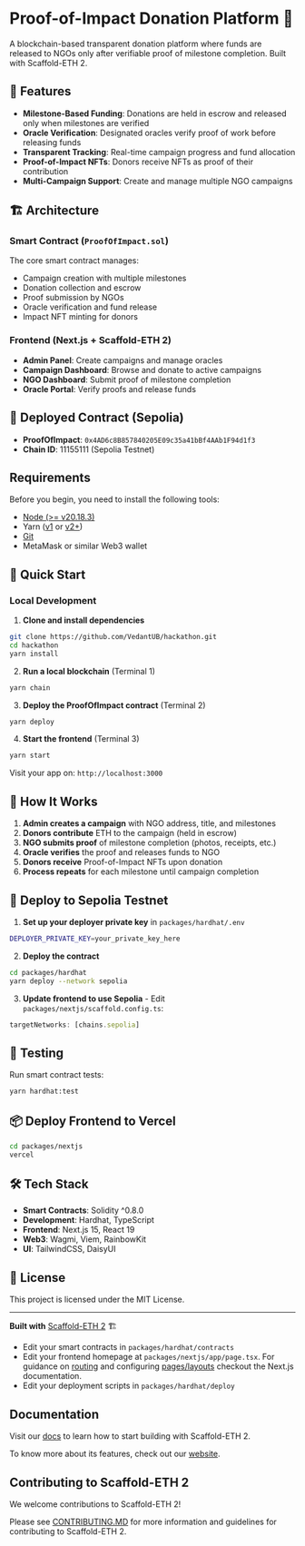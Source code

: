 # Proof-of-Impact Donation Platform 🎯

A blockchain-based transparent donation platform where funds are released to NGOs only after verifiable proof of milestone completion. Built with Scaffold-ETH 2.

## 🌟 Features

- **Milestone-Based Funding**: Donations are held in escrow and released only when milestones are verified
- **Oracle Verification**: Designated oracles verify proof of work before releasing funds
- **Transparent Tracking**: Real-time campaign progress and fund allocation
- **Proof-of-Impact NFTs**: Donors receive NFTs as proof of their contribution
- **Multi-Campaign Support**: Create and manage multiple NGO campaigns

## 🏗️ Architecture

### Smart Contract (`ProofOfImpact.sol`)

The core smart contract manages:
- Campaign creation with multiple milestones
- Donation collection and escrow
- Proof submission by NGOs
- Oracle verification and fund release
- Impact NFT minting for donors

### Frontend (Next.js + Scaffold-ETH 2)

- **Admin Panel**: Create campaigns and manage oracles
- **Campaign Dashboard**: Browse and donate to active campaigns
- **NGO Dashboard**: Submit proof of milestone completion
- **Oracle Portal**: Verify proofs and release funds

## 🔑 Deployed Contract (Sepolia)

- **ProofOfImpact**: `0x4AD6c8B857840205E09c35a41bBf4AAb1F94d1f3`
- **Chain ID**: 11155111 (Sepolia Testnet)

## Requirements

Before you begin, you need to install the following tools:

- [Node (>= v20.18.3)](https://nodejs.org/en/download/)
- Yarn ([v1](https://classic.yarnpkg.com/en/docs/install/) or [v2+](https://yarnpkg.com/getting-started/install))
- [Git](https://git-scm.com/downloads)
- MetaMask or similar Web3 wallet

## 🚀 Quick Start

### Local Development

1. **Clone and install dependencies**

```bash
git clone https://github.com/VedantUB/hackathon.git
cd hackathon
yarn install
```

2. **Run a local blockchain** (Terminal 1)

```bash
yarn chain
```

3. **Deploy the ProofOfImpact contract** (Terminal 2)

```bash
yarn deploy
```

4. **Start the frontend** (Terminal 3)

```bash
yarn start
```

Visit your app on: `http://localhost:3000`

## 📝 How It Works

1. **Admin creates a campaign** with NGO address, title, and milestones
2. **Donors contribute** ETH to the campaign (held in escrow)
3. **NGO submits proof** of milestone completion (photos, receipts, etc.)
4. **Oracle verifies** the proof and releases funds to NGO
5. **Donors receive** Proof-of-Impact NFTs upon donation
6. **Process repeats** for each milestone until campaign completion

## 🚢 Deploy to Sepolia Testnet

1. **Set up your deployer private key** in `packages/hardhat/.env`

```bash
DEPLOYER_PRIVATE_KEY=your_private_key_here
```

2. **Deploy the contract**

```bash
cd packages/hardhat
yarn deploy --network sepolia
```

3. **Update frontend to use Sepolia** - Edit `packages/nextjs/scaffold.config.ts`:

```typescript
targetNetworks: [chains.sepolia]
```

## 🧪 Testing

Run smart contract tests:

```bash
yarn hardhat:test
```

## 📦 Deploy Frontend to Vercel

```bash
cd packages/nextjs
vercel
```

## 🛠️ Tech Stack

- **Smart Contracts**: Solidity ^0.8.0
- **Development**: Hardhat, TypeScript
- **Frontend**: Next.js 15, React 19
- **Web3**: Wagmi, Viem, RainbowKit
- **UI**: TailwindCSS, DaisyUI

## 📄 License

This project is licensed under the MIT License.

---

**Built with** [Scaffold-ETH 2](https://scaffoldeth.io) 🏗️

- Edit your smart contracts in `packages/hardhat/contracts`
- Edit your frontend homepage at `packages/nextjs/app/page.tsx`. For guidance on [routing](https://nextjs.org/docs/app/building-your-application/routing/defining-routes) and configuring [pages/layouts](https://nextjs.org/docs/app/building-your-application/routing/pages-and-layouts) checkout the Next.js documentation.
- Edit your deployment scripts in `packages/hardhat/deploy`


## Documentation

Visit our [docs](https://docs.scaffoldeth.io) to learn how to start building with Scaffold-ETH 2.

To know more about its features, check out our [website](https://scaffoldeth.io).

## Contributing to Scaffold-ETH 2

We welcome contributions to Scaffold-ETH 2!

Please see [CONTRIBUTING.MD](https://github.com/scaffold-eth/scaffold-eth-2/blob/main/CONTRIBUTING.md) for more information and guidelines for contributing to Scaffold-ETH 2.